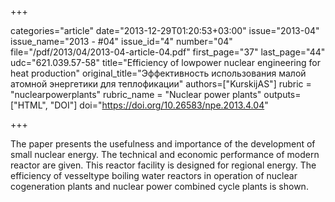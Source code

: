 +++

categories="article"
date="2013-12-29T01:20:53+03:00"
issue="2013-04"
issue_name="2013 - #04"
issue_id="4"
number="04"
file="/pdf/2013/04/2013-04-article-04.pdf"
first_page="37"
last_page="44"
udc="621.039.57-58"
title="Efficiency of lowpower nuclear engineering for heat production"
original_title="Эффективность использования малой атомной энергетики для теплофикации"
authors=["KurskijAS"]
rubric = "nuclearpowerplants"
rubric_name = "Nuclear power plants"
outputs=["HTML", "DOI"]
doi="https://doi.org/10.26583/npe.2013.4.04"

+++

The paper presents the usefulness and importance of the development of small nuclear energy. The technical and economic performance of modern reactor are given. This reactor facility is designed for regional energy. The efficiency of vesseltype boiling water reactors in operation of nuclear cogeneration plants and nuclear power combined cycle plants is shown.